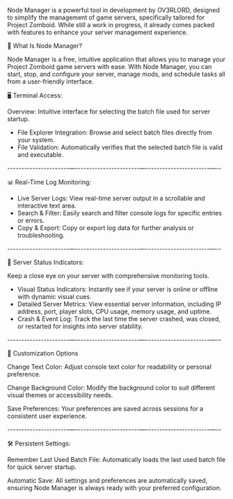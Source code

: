 Node Manager is a powerful tool in development by OV3RLORD, designed to simplify the management of game servers, specifically tailored for Project Zomboid. While still a work in progress, it already comes packed with features to enhance your server management experience.

📂 What Is Node Manager?

Node Manager is a free, intuitive application that allows you to manage your Project Zomboid game servers with ease. With Node Manager, you can start, stop, and configure your server, manage mods, and schedule tasks all from a user-friendly interface. 


🖥️ Terminal Access:

Overview: Intuitive interface for selecting the batch file used for server startup.

- File Explorer Integration: Browse and select batch files directly from your system. 
- File Validation: Automatically verifies that the selected batch file is valid and executable.

----------------------—-----------------------—-----------------------—--

📊 Real-Time Log Monitoring:

- Live Server Logs: View real-time server output in a scrollable and interactive text area.
- Search & Filter: Easily search and filter console logs for specific entries or errors.
- Copy & Export: Copy or export log data for further analysis or troubleshooting.

----------------------—-----------------------—-----------------------—--

🔄 Server Status Indicators:

Keep a close eye on your server with comprehensive monitoring tools.

- Visual Status Indicators: Instantly see if your server is online or offline with dynamic visual cues.
- Detailed Server Metrics: View essential server information, including IP address, port, player slots, CPU usage, memory usage, and uptime.
- Crash & Event Log: Track the last time the server crashed, was closed, or restarted for insights into server stability.

----------------------—-----------------------—-----------------------—--

🎨 Customization Options

Change Text Color: Adjust console text color for readability or personal preference.

Change Background Color: Modify the background color to suit different visual themes or accessibility needs.

Save Preferences: Your preferences are saved across sessions for a consistent user experience.

----------------------—-----------------------—-----------------------—--

🛠️ Persistent Settings:

Remember Last Used Batch File: Automatically loads the last used batch file for quick server startup.

Automatic Save: All settings and preferences are automatically saved, ensuring Node Manager is always ready with your preferred configuration.

